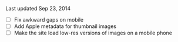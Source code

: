 Last updated Sep 23, 2014

- [ ] Fix awkward gaps on mobile
- [ ] Add Apple metadata for thumbnail images
- [ ] Make the site load low-res versions of images on a mobile phone
